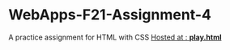 # WebApps-F21-Assignment-4
A practice assignment for HTML with CSS
<a href= https://github.com/44-563-WebApps-F21/webapps-f21-assignment-4-s545402.git >Hosted at : **[play.html](play.html)**</a>